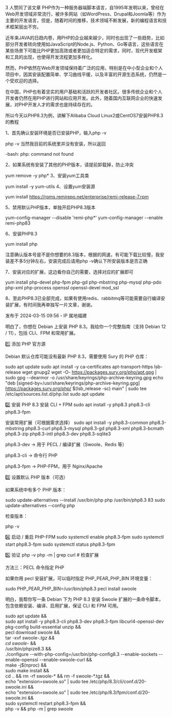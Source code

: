 3 人赞同了该文章
PHP作为一种服务器端脚本语言，自1995年发明以来，曾经在Web开发领域非常流行，被许多网站（如WordPress、Drupal和Joomla等）作为主要的开发语言，但是，随着时间的推移，技术领域不断发展，新的编程语言和技术框架层出不穷。

近年来JAVA的日趋内卷，用PHP的企业越来越少，同时也出现了一些趋势，比如部分开发者转向使用如JavaScript的Node.js、Python、Go等语言，这些语言在某些场景下可能比PHP更加高效或者更加适合特定的需求，同时，现代开发框架和工具的出现，也使得开发流程更加多样化。

然而，PHP依然在Web开发领域保持着广泛的应用，特别是在中小型企业和个人项目中，因其安装配置简单、学习曲线平缓，以及丰富的开源生态系统，仍然是一个受欢迎的选择。

在中国，PHP也有着坚实的用户基础和活跃的开发者社区。很多传统企业和个人开发者仍然在用PHP进行网站和应用开发。此外，随着国内互联网企业的快速发展，对PHP开发人才的需求也是持续存在的。

所以今天以PHP8.3为例，讲解下Alibaba Cloud Linux2或CentOS7安装PHP8.3的教程

1、首先确认安装环境是否已安装PHP，输入php -v

php -v
当然我目前的系统里并没有安装，所以返回

-bash: php: command not found

2、如果系统有安装了其他的PHP版本，请提前卸载掉，防止冲突

yum remove -y php*
3、安装yum工具类

yum install -y yum-utils
4、设置yum安装源

yum install https://rpms.remirepo.net/enterprise/remi-release-7.rpm

5、禁用默认PHP版本，单独开启PHP8.3版本

yum-config-manager --disable 'remi-php*'
yum-config-manager --enable remi-php83

6、安装PHP8.3

yum install php

注意确认版本号是不是你想要的8.3版本，根据的网速，有可能下载比较慢，我安装差不多5分钟左右，安装完成后请用php -v确认下所安装版本是否正确


7、安装对应的扩展，这边看你自己的需要，选择对应的扩展即可

yum install php-devel php-fpm php-gd php-mbstring php-mysql php-pdo php-xml php-process openssl openssl-devel mod_ssl

8、至此PHP8.3已全部完成，如果有使用redis、rabbitmq等可能需要自行编译安装扩展，有时间我再单独写一片文章，谢谢。

发布于 2024-03-15 09:56・IP 属地福建



明白了，你想在 Debian 上安装 PHP 8.3。我给你一个完整指南（支持 Debian 12 / 11），包括 CLI、FPM 和常用扩展。

1️⃣ 添加 PHP 官方源

Debian 默认仓库可能没有最新 PHP 8.3，需要使用 Sury 的 PHP 仓库：

sudo apt update
sudo apt install -y ca-certificates apt-transport-https lsb-release wget gnupg2
wget -O- https://packages.sury.org/php/apt.gpg | sudo gpg --dearmor -o /usr/share/keyrings/php-archive-keyring.gpg
echo "deb [signed-by=/usr/share/keyrings/php-archive-keyring.gpg] https://packages.sury.org/php/ $(lsb_release -sc) main" | sudo tee /etc/apt/sources.list.d/php.list
sudo apt update

2️⃣ 安装 PHP 8.3
安装 CLI + FPM
sudo apt install -y php8.3 php8.3-cli php8.3-fpm

安装常用扩展（可根据需求选择）
sudo apt install -y php8.3-common php8.3-mbstring php8.3-curl php8.3-mysql php8.3-gd php8.3-xml php8.3-bcmath php8.3-zip php8.3-intl php8.3-dev php8.3-sqlite3


php8.3-dev → 用于 PECL / 编译扩展（Swoole、Redis 等）

php8.3-cli → 命令行 PHP

php8.3-fpm → PHP-FPM，用于 Nginx/Apache

3️⃣ 设置默认 PHP 版本（可选）

如果系统中有多个 PHP 版本：

sudo update-alternatives --install /usr/bin/php php /usr/bin/php8.3 83
sudo update-alternatives --config php


检查版本：

php -v

4️⃣ 启动 / 重启 PHP-FPM
sudo systemctl enable php8.3-fpm
sudo systemctl start php8.3-fpm
sudo systemctl status php8.3-fpm

5️⃣ 验证
php -v
php -m | grep curl   # 检查扩展


方法三：PECL 命令指定 PHP

如果你用 pecl 安装扩展，可以临时指定 PHP_PEAR_PHP_BIN 环境变量：

sudo PHP_PEAR_PHP_BIN=/usr/bin/php8.3 pecl install swoole



明白，我帮你写一条 Debian 下为 PHP 8.3 安装 Swoole 扩展的一条命令脚本，包含依赖安装、编译、启用扩展，保证 CLI 和 FPM 可用。

sudo apt update && \
sudo apt install -y php8.3-cli php8.3-dev php8.3-fpm libcurl4-openssl-dev pkg-config build-essential unzip && \
pecl download swoole && \
tar -xvf swoole-*.tgz && \
cd swoole-* && \
/usr/bin/phpize8.3 && \
./configure --with-php-config=/usr/bin/php-config8.3 --enable-sockets --enable-openssl --enable-swoole-curl && \
make -j$(nproc) && \
sudo make install && \
cd .. && rm -rf swoole-* && rm -f swoole-*.tgz && \
echo "extension=swoole.so" | sudo tee /etc/php/8.3/cli/conf.d/20-swoole.ini && \
echo "extension=swoole.so" | sudo tee /etc/php/8.3/fpm/conf.d/20-swoole.ini && \
sudo systemctl restart php8.3-fpm && \
php -v && php -m | grep swoole

